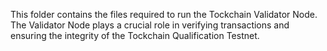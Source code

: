 This folder contains the files required to run the Tockchain Validator Node. The Validator Node plays a crucial role in verifying transactions and ensuring the integrity of the Tockchain Qualification Testnet.
